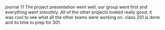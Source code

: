 journal 11
The project presentation went well, our group went first and everything went smoothly. All of the other projects looked really good, it was cool to see what all the other teams were working on. class 201 is done and its time to prep for 301.  
